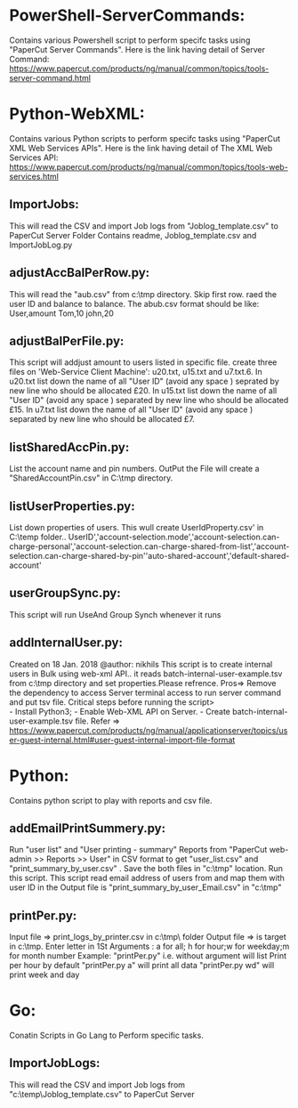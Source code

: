 # PowerShell-ServerCommands: 
 Contains various Powershell script to perform specifc tasks using "PaperCut Server Commands". Here is the link having detail of Server Command: https://www.papercut.com/products/ng/manual/common/topics/tools-server-command.html
  
#  Python-WebXML: 
 Contains various Python scripts to perform specifc tasks using "PaperCut XML Web Services APIs". Here is the link having detail of The XML Web Services API: https://www.papercut.com/products/ng/manual/common/topics/tools-web-services.html

## ImportJobs: 
This will read the CSV and import Job logs from "Joblog_template.csv" to PaperCut Server Folder Contains readme, Joblog_template.csv and ImportJobLog.py

## adjustAccBalPerRow.py:
This will read the "aub.csv" from c:\tmp directory. Skip first row. raed the user ID and balance to balance. The abub.csv format should be like: User,amount Tom,10 john,20

## adjustBalPerFile.py: 
This script will addjust amount to users listed in specific file. create three files on 'Web-Service Client Machine': u20.txt, u15.txt and u7.txt.6. In u20.txt list down the name of all "User ID" (avoid any space ) seprated by new line who should be allocated £20. In u15.txt list down the name of all "User ID" (avoid any space ) separated by new line who should be allocated £15. In u7.txt list down the name of all "User ID" (avoid any space ) separated by new line who should be allocated £7.

## listSharedAccPin.py:
List the account name and pin numbers. OutPut the File will create a "SharedAccountPin.csv" in C:\tmp directory.

## listUserProperties.py:
List down properties of users. This wull create UserIdProperty.csv' in C:\temp folder.. UserID','account-selection.mode','account-selection.can-charge-personal','account-selection.can-charge-shared-from-list','account-selection.can-charge-shared-by-pin''auto-shared-account','default-shared-account'

## userGroupSync.py:
This script will run UseAnd Group Synch whenever it runs

## addInternalUser.py:
Created on 18 Jan. 2018 @author: nikhils
This script is to create internal users in Bulk using web-xml API..
it reads batch-internal-user-example.tsv from c:\tmp directory and set properties.Please refrence.
Pros=> Remove the dependency to access Server terminal access to run server command and put tsv file.
 	Critical steps before running the script>  
    		- Install Python3; 
    		- Enable Web-XML API on Server.
    		- Create batch-internal-user-example.tsv file. 
      		Refer => https://www.papercut.com/products/ng/manual/applicationserver/topics/user-guest-internal.html#user-guest-internal-import-file-format


#  Python: 
Contains python script to play with reports and csv file.
	
## addEmailPrintSummery.py: 
Run "user list" and "User printing - summary" Reports from "PaperCut web-admin >> Reports >> User" in CSV format to get "user_list.csv" and "print_summary_by_user.csv" . Save the both files in  "c:\tmp" location. Run this script. This script read email address of users from  and map them with user ID in the Output file is "print_summary_by_user_Email.csv" in "c:\tmp"
	
##  printPer.py:
Input file    =>  print_logs_by_printer.csv in c:\tmp\ folder 
Output file   => is target in c:\tmp\. Enter letter in 1St Arguments : a for all; h for hour;w for weekday;m for month number 
		Example: 
		"printPer.py"   i.e. without argument will list Print per hour by default
		"printPer.py a" will print all data
		"printPer.py wd" will print week and day  
		
# Go:
Conatin Scripts in Go Lang to Perform specific tasks.
	
## ImportJobLogs:
This will  read the CSV and import Job logs from "c:\temp\Joblog_template.csv" to PaperCut Server
